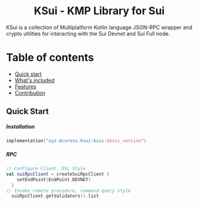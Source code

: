 <h1 align="center">KSui - KMP Library for Sui</h1>

KSui is a collection of Multiplatform Kotlin language JSON-RPC wrapper and crypto utilities for interacting with the Sui Devnet and Sui Full node.

# Table of contents
- [Quick start](#quick-start)
- [What's included](#whats-included)
- [Features](#features)
- [Contribution](#contribution)

## Quick Start

##### Installation

```kotlin
implementation("xyz.mcxross.ksui:ksui:$ksui_version")
```

##### RPC
```kotlin
// Configure Client, DSL Style
val suiRpcClient = createSuiRpcClient {
    setEndPoint(EndPoint.DEVNET)
  }
// Invoke remote procedure, command-query style
  suiRpcClient.getValidators().list
```